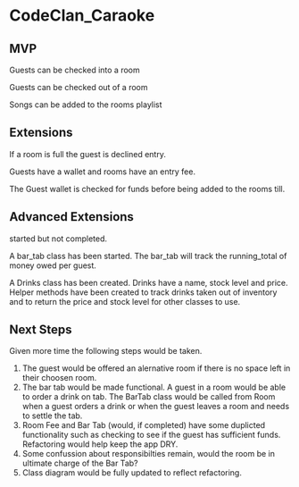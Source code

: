 # CodeClan_Caraoke 

## MVP
Guests can be checked into a room

Guests can be checked out of a room

Songs can be added to the rooms playlist

## Extensions
If a room is full the guest is declined entry.

Guests have a wallet and rooms have an entry fee. 

The Guest wallet is checked for funds before being added to the rooms till.  

## Advanced Extensions
started but not completed.

A bar_tab class has been started.  The bar_tab will track the running_total of money owed per guest.  

A Drinks class has been created. Drinks have a name, stock level and price.  Helper methods have been created to 
track drinks taken out of inventory and to return the price and stock level for other classes to use.

## Next Steps
Given more time the following steps would be taken.

1. The guest would be offered an alernative room if there is no space left in their choosen room.
2. The bar tab would be made functional.  A guest in a room would be able to order a drink on tab.  The BarTab class would be called from Room when a guest orders a drink or when the guest leaves a room and needs to settle the tab.
3. Room Fee and Bar Tab (would, if completed) have some duplicted functionality such as checking to see if the guest has sufficient funds.  Refactoring would help keep the app DRY.
4. Some confussion about responsibilties remain, would the room be in ultimate charge of the Bar Tab?
5. Class diagram would be fully updated to reflect refactoring.